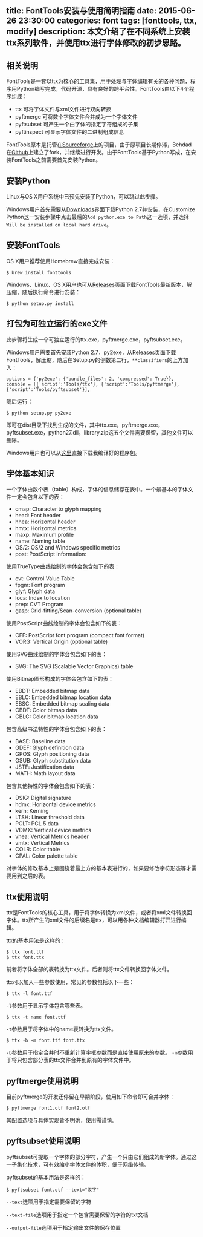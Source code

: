title: FontTools安装与使用简明指南
date: 2015-06-26 23:30:00
categories: font
tags: [fonttools, ttx, modify]
description: 本文介绍了在不同系统上安装ttx系列软件，并使用ttx进行字体修改的初步思路。
---

## 相关说明

FontTools是一套以ttx为核心的工具集，用于处理与字体编辑有关的各种问题，程序用Python编写完成，代码开源，具有良好的跨平台性。FontTools由以下4个程序组成：

- ttx 可将字体文件与xml文件进行双向转换
- pyftmerge 可将数个字体文件合并成为一个字体文件
- pyftsubset 可产生一个由字体的指定字符组成的子集
- pyftinspect 可显示字体文件的二进制组成信息

FontTools原本是托管在[Sourceforge](http://sourceforge.net/projects/fonttools/)上的项目，由于原项目长期停滞，Behdad在[Github](https://github.com/behdad/fonttools)上建立了fork，并继续进行开发。由于FontTools基于Python写成，在安装FontTools之前需要首先安装Python。

## 安装Python

Linux与OS X用户系统中已预先安装了Python，可以跳过此步骤。

Windows用户首先需要从[Downloads](https://www.python.org/downloads/)界面下载Python 2.7并安装，在Customize Python这一安装步骤中点击最后的`Add python.exe to Path`这一选项，并选择`Will be installed on local hard drive`。

## 安装FontTools

OS X用户推荐使用Homebrew直接完成安装：

    $ brew install fonttools

Windows、Linux、OS X用户也可从[Releases页面](https://github.com/behdad/fonttools/releases)下载FontTools最新版本，解压缩，随后执行命令进行安装：

    $ python setup.py install

## 打包为可独立运行的exe文件

此步骤将生成一个可独立运行的ttx.exe，pyftmerge.exe，pyftsubset.exe。

Windows用户需要首先安装Python 2.7，py2exe，从[Releases页面](https://github.com/behdad/fonttools/releases)下载FontTools，解压缩，随后在Setup.py的倒数第二行，`**classifiers`的上方加入：

    options = {'py2exe': {'bundle_files': 2, 'compressed': True}},
    console = [{'script':'Tools/ttx'}, {'script':'Tools/pyftmerge'}, {'script':'Tools/pyftsubset'}],

随后运行：

    $ python setup.py py2exe

即可在dist目录下找到生成的文件，其中ttx.exe，pyftmerge.exe，pyftsubset.exe，python27.dll，library.zip这五个文件需要保留，其他文件可以删除。

Windows用户也可以从[这里](https://darknode.in/dl/FontTools.7z)直接下载我编译好的程序包。

## 字体基本知识

一个字体由数个表（table）构成，字体的信息储存在表中。一个最基本的字体文件一定会包含以下的表：

* cmap: Character to glyph mapping
* head: Font header
* hhea: Horizontal header
* hmtx: Horizontal metrics
* maxp: Maximum profile
* name: Naming table
* OS/2: OS/2 and Windows specific metrics
* post: PostScript information:

使用TrueType曲线绘制的字体会包含如下的表：

* cvt: Control Value Table
* fpgm: Font program
* glyf: Glyph data
* loca: Index to location
* prep: CVT Program
* gasp: Grid-fitting/Scan-conversion (optional table)

使用PostScript曲线绘制的字体会包含如下的表：

* CFF: PostScript font program (compact font format)
* VORG: Vertical Origin (optional table)

使用SVG曲线绘制的字体会包含如下的表：

* SVG: The SVG (Scalable Vector Graphics) table

使用Bitmap图形构成的字体会包含如下的表：

* EBDT: Embedded bitmap data
* EBLC: Embedded bitmap location data
* EBSC: Embedded bitmap scaling data
* CBDT: Color bitmap data
* CBLC: Color bitmap location data

包含高级书法特性的字体会包含如下的表：

* BASE: Baseline data
* GDEF: Glyph definition data
* GPOS: Glyph positioning data
* GSUB: Glyph substitution data
* JSTF: Justification data
* MATH: Math layout data

包含其他特性的字体会包含如下的表：

* DSIG: Digital signature
* hdmx: Horizontal device metrics
* kern: Kerning
* LTSH: Linear threshold data
* PCLT: PCL 5 data
* VDMX: Vertical device metrics
* vhea: Vertical Metrics header
* vmtx: Vertical Metrics
* COLR: Color table
* CPAL: Color palette table

对字体的修改基本上是围绕着最上方的基本表进行的，如果要修改字符形态等才需要用到之后的表。

## ttx使用说明

ttx是FontTools的核心工具，用于将字体转换为xml文件，或者将xml文件转换回字体。ttx所产生的xml文件的后缀名是ttx，可以用各种文档编辑器打开进行编辑。

ttx的基本用法是这样的：

    $ ttx font.ttf
    $ ttx font.ttx

前者将字体全部的表转换为ttx文件。后者则将ttx文件转换回字体文件。

ttx可以加入一些参数使用，常见的参数包括以下一些：

    $ ttx -l font.ttf

`-l`参数用于显示字体包含哪些表。

    $ ttx -t name font.ttf

`-t`参数用于将字体中的name表转换为ttx文件。

    $ ttx -b -m font.ttf font.ttx

`-b`参数用于指定合并时不重新计算字框参数而是直接使用原来的参数。
`-m`参数用于将只包含部分表的ttx文件合并到原有的字体文件中。

## pyftmerge使用说明

目前pyftmerge的开发还停留在早期阶段，使用如下命令即可合并字体：

    $ pyftmerge font1.otf font2.otf

其配置选项与具体实现皆不明确，使用需谨慎。

## pyftsubset使用说明

pyftsubset可提取一个字体的部分字符，产生一个只由它们组成的新字体。通过这一子集化技术，可有效缩小字体文件的体积，便于网络传输。

pyftsubset的基本用法是这样的：

    $ pyftsubset font.otf --text="汉字"

`--text`选项用于指定需要保留的字符

`--text-file`选项用于指定一个包含需要保留的字符的txt文档

`--output-file`选项用于指定输出文件的保存位置
